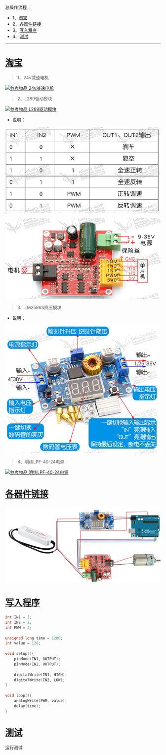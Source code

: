 总操作流程：
- 1、[淘宝](#arduino-01)
- 2、[各器件链接](#arduino-02)
- 3、[写入程序](#arduino-03)
- 4、[测试](#arduino-04)

***

# <a name="arduino-01" href="#" >淘宝</a>

> 1、24v减速电机

[![](https://img.shields.io/badge/参考物品-24v减速电机-yellow.svg "参考物品 24v减速电机")](https://item.taobao.com/item.htm?spm=a1z09.2.0.0.585a2e8dfZgRO3&id=25536440394&_u=f24tt1epf352)

> 2、L289驱动模块

[![](https://img.shields.io/badge/参考物品-L289驱动模块-yellow.svg "参考物品 L289驱动模块")](https://detail.tmall.com/item.htm?id=556008758184&spm=a1z09.2.0.0.585a2e8dfZgRO3&_u=f24tt1epa5b0)

- 说明：

![](image/2-2.png)

![](image/2-3.png)

> 3、LM2596S降压模块



- 说明：

![](image/2-4.png)

> 4、明纬LPF-40-24电源

[![](https://img.shields.io/badge/参考物品-明纬LPF--40--24电源-yellow.svg "参考物品 明纬LPF-40-24电源")](https://item.taobao.com/item.htm?spm=a230r.1.14.21.759e7e7cqTL41X&id=564355192554&ns=1&abbucket=8#detail)

# <a name="arduino-02" href="#" >各器件链接</a>

![](image/2-1.png)

# <a name="arduino-03" href="#" >写入程序</a>

```c
int IN1 = 1;
int IN2 = 2;   
int PWM = 3;  
 
unsigned long time = 1200;
int value = 128;
 
void setup(){
    pinMode(IN1, OUTPUT);
    pinMode(IN2, OUTPUT);
 
    digitalWrite(IN1, HIGH);
    digitalWrite(IN2, LOW);
}
 
void loop(){
    analogWrite(PWM, value);
    delay(time);
}
```

# <a name="arduino-04" href="#" >测试</a>

运行测试
